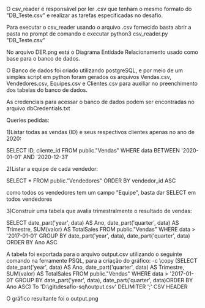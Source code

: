 O csv_reader é responsável por ler .csv que tenham o mesmo formato do "DB_Teste.csv" e realizar as tarefas
especificadas no desafio.

Para executar o csv_reader usando o arquivo .csv fornecido basta abrir a pasta no prompt de comando e executar 
python3 csv_reader.py "DB_Teste.csv"

No arquivo DER.png está o Diagrama Entidade Relacionamento usado como base para o banco de dados.

O Banco de dados foi criado utilizando postgreSQL, e por meio de um simples script em python foram gerados
os arquivos Vendas.csv, Vendedores.csv, Equipes.csv e Clientes.csv para auxiliar no preenchimento dos tabelas
do banco de dados.

As credenciais para acessar o banco de dados podem ser encontradas no arquivo dbCredentials.txt

Queries pedidas:

1)Listar todas as vendas (ID) e seus respectivos clientes apenas no ano de 2020:

SELECT ID, cliente_id FROM public."Vendas"
WHERE data BETWEEN '2020-01-01' AND '2020-12-31'

2)Listar a equipe de cada vendedor:

SELECT * FROM public."Vendedores"
ORDER BY vendedor_id ASC 

como todos os vendedores tem um campo "Equipe", basta dar SELECT em todos vendedores

3)Construir uma tabela que avalia trimestralmente o resultado de vendas:

SELECT
  date_part('year', data) AS Ano,
  date_part('quarter', data) AS Trimestre,
  SUM(valor) AS TotalSales
FROM
  public."Vendas"
WHERE
  data > '2017-01-01'
GROUP BY
  date_part('year', data), date_part('quarter', data)
ORDER BY Ano ASC

A tabela foi exportada para o arquivo output.csv utilizando o seguinte comando na ferramente PSQL, para a criação do gráfico:
-c \copy (SELECT date_part('year', data) AS Ano, date_part('quarter', data) AS Trimestre, SUM(valor) AS TotalSales FROM public."Vendas" WHERE data > '2017-01-01' GROUP BY date_part('year', data), date_part('quarter', data)ORDER BY Ano ASC) To 'D:\git\desafio-sql\output.csv' DELIMITER ';' CSV  HEADER

O gráfico resultante foi o output.png


